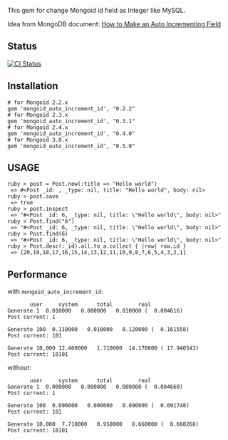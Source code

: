 This gem for change Mongoid id field as Integer like MySQL.

Idea from MongoDB document: [How to Make an Auto Incrementing Field](http://www.mongodb.org/display/DOCS/How+to+Make+an+Auto+Incrementing+Field)

## Status

[![CI Status](https://secure.travis-ci.org/huacnlee/mongoid_auto_increment_id.png)](http://travis-ci.org/huacnlee/mongoid_auto_increment_id)

## Installation

    # for Mongoid 2.2.x
    gem 'mongoid_auto_increment_id', "0.2.2"
    # for Mongoid 2.3.x
    gem 'mongoid_auto_increment_id', "0.3.1"
    # for Mongoid 2.4.x
    gem 'mongoid_auto_increment_id', "0.4.0"
    # for Mongoid 3.0.x
    gem 'mongoid_auto_increment_id', "0.5.0"

## USAGE

    ruby > post = Post.new(:title => "Hello world")
     => #<Post _id: , _type: nil, title: "Hello world", body: nil>
    ruby > post.save
     => true
    ruby > post.inspect
     => "#<Post _id: 6, _type: nil, title: \"Hello world\", body: nil>"
    ruby > Post.find("6")
     => "#<Post _id: 6, _type: nil, title: \"Hello world\", body: nil>"
    ruby > Post.find(6)
     => "#<Post _id: 6, _type: nil, title: \"Hello world\", body: nil>"
    ruby > Post.desc(:_id).all.to_a.collect { |row| row.id }
     => [20,19,18,17,16,15,14,13,12,11,10,9,8,7,6,5,4,3,2,1]


## Performance

with `mongoid_auto_increment_id`:

```
       user     system      total        real
Generate 1  0.010000   0.000000   0.010000 (  0.004616)
Post current: 1

Generate 100  0.110000   0.010000   0.120000 (  0.161558)
Post current: 101

Generate 10,000 12.460000   1.710000  14.170000 ( 17.940543)
Post current: 10101
```

without:

```
       user     system      total        real
Generate 1  0.000000   0.000000   0.000000 (  0.004660)
Post current: 1

Generate 100  0.090000   0.000000   0.090000 (  0.091748)
Post current: 101

Generate 10,000  7.710000   0.950000   8.660000 (  8.660268)
Post current: 10101
```
